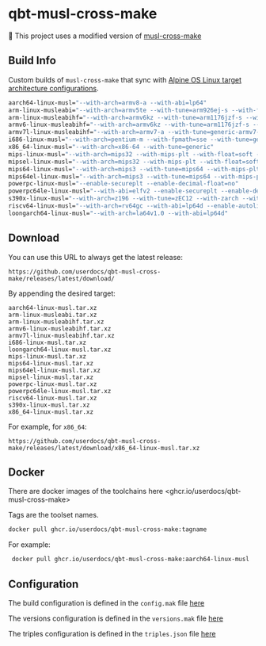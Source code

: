 # qbt-musl-cross-make

🔵 This project uses a modified version of [musl-cross-make](https://github.com/richfelker/musl-cross-make)

## Build Info

Custom builds of `musl-cross-make` that sync with [Alpine OS Linux target architecture configurations](https://git.alpinelinux.org/aports/tree/main/gcc/APKBUILD#n292).

```bash
aarch64-linux-musl="--with-arch=armv8-a --with-abi=lp64"
arm-linux-musleabi="--with-arch=armv5te --with-tune=arm926ej-s --with-float=soft --with-abi=aapcs-linux"
arm-linux-musleabihf="--with-arch=armv6kz --with-tune=arm1176jzf-s --with-fpu=vfpv2 --with-float=hard --with-abi=aapcs-linux"
armv6-linux-musleabihf="--with-arch=armv6kz --with-tune=arm1176jzf-s --with-fpu=vfpv2 --with-float=hard --with-abi=aapcs-linux"
armv7l-linux-musleabihf="--with-arch=armv7-a --with-tune=generic-armv7-a --with-fpu=vfpv3-d16 --with-float=hard --with-abi=aapcs-linux --with-mode=thumb"
i686-linux-musl="--with-arch=pentium-m --with-fpmath=sse --with-tune=generic --enable-cld"
x86_64-linux-musl="--with-arch=x86-64 --with-tune=generic"
mips-linux-musl="--with-arch=mips32 --with-mips-plt --with-float=soft --with-abi=32"
mipsel-linux-musl="--with-arch=mips32 --with-mips-plt --with-float=soft --with-abi=32"
mips64-linux-musl="--with-arch=mips3 --with-tune=mips64 --with-mips-plt --with-float=soft --with-abi=64"
mips64el-linux-musl="--with-arch=mips3 --with-tune=mips64 --with-mips-plt --with-float=soft --with-abi=64"
powerpc-linux-musl="--enable-secureplt --enable-decimal-float=no"
powerpc64le-linux-musl="--with-abi=elfv2 --enable-secureplt --enable-decimal-float=no --enable-targets=powerpcle-linux"
s390x-linux-musl="--with-arch=z196 --with-tune=zEC12 --with-zarch --with-long-double-128 --enable-decimal-float"
riscv64-linux-musl="--with-arch=rv64gc --with-abi=lp64d --enable-autolink-libatomic"
loongarch64-linux-musl="--with-arch=la64v1.0 --with-abi=lp64d"
```

## Download

You can use this URL to always get the latest release:

```
https://github.com/userdocs/qbt-musl-cross-make/releases/latest/download/
```

By appending the desired target:

```
aarch64-linux-musl.tar.xz
arm-linux-musleabi.tar.xz
arm-linux-musleabihf.tar.xz
armv6-linux-musleabihf.tar.xz
armv7l-linux-musleabihf.tar.xz
i686-linux-musl.tar.xz
loongarch64-linux-musl.tar.xz
mips-linux-musl.tar.xz
mips64-linux-musl.tar.xz
mips64el-linux-musl.tar.xz
mipsel-linux-musl.tar.xz
powerpc-linux-musl.tar.xz
powerpc64le-linux-musl.tar.xz
riscv64-linux-musl.tar.xz
s390x-linux-musl.tar.xz
x86_64-linux-musl.tar.xz
```

For example, for `x86_64`:

```
https://github.com/userdocs/qbt-musl-cross-make/releases/latest/download/x86_64-linux-musl.tar.xz
```

## Docker

There are docker images of the toolchains here <ghcr.io/userdocs/qbt-musl-cross-make>

Tags are the toolset names.

```bash
docker pull ghcr.io/userdocs/qbt-musl-cross-make:tagname
```

For example:

```bash
 docker pull ghcr.io/userdocs/qbt-musl-cross-make:aarch64-linux-musl
```

## Configuration

The build configuration is defined in the `config.mak` file [here](https://github.com/userdocs/qbt-musl-cross-make/blob/main/config.mak)

The versions configuration is defined in the `versions.mak` file [here](https://github.com/userdocs/qbt-musl-cross-make/blob/main/versions.mak)

The triples configuration is defined in the `triples.json` file [here](https://github.com/userdocs/qbt-musl-cross-make/blob/main/triples.json)
